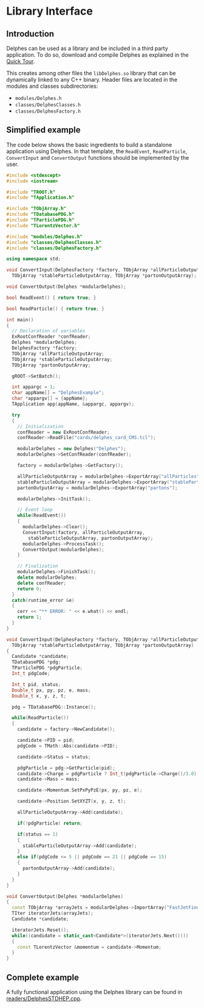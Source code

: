 # Library Interface

## Introduction

Delphes can be used as a library and be included in a third party application. To do so, download and compile Delphes as explained in the [Quick Tour](/workbook/quick-tour).

This creates among other files the `libDelphes.so` library that can be dynamically linked to any C++ binary. Header files are located in the modules and classes subdirectories:

- `modules/Delphes.h`
- `classes/DelphesClasses.h`
- `classes/DelphesFactory.h`

## Simplified example

The code below shows the basic ingredients to build a standalone application using Delphes. In that template, the `ReadEvent`, `ReadParticle`, `ConvertInput` and `ConvertOutput` functions should be implemented by the user.

```c++
#include <stdexcept>
#include <iostream>

#include "TROOT.h"
#include "TApplication.h"

#include "TObjArray.h"
#include "TDatabasePDG.h"
#include "TParticlePDG.h"
#include "TLorentzVector.h"

#include "modules/Delphes.h"
#include "classes/DelphesClasses.h"
#include "classes/DelphesFactory.h"

using namespace std;

void ConvertInput(DelphesFactory *factory, TObjArray *allParticleOutputArray,
  TObjArray *stableParticleOutputArray, TObjArray *partonOutputArray);

void ConvertOutput(Delphes *modularDelphes);

bool ReadEvent() { return true; }

bool ReadParticle() { return true; }

int main()
{
  // Declaration of variables
  ExRootConfReader *confReader;
  Delphes *modularDelphes;
  DelphesFactory *factory;
  TObjArray *allParticleOutputArray;
  TObjArray *stableParticleOutputArray;
  TObjArray *partonOutputArray;

  gROOT->SetBatch();

  int appargc = 1;
  char appName[] = "DelphesExample";
  char *appargv[] = {appName};
  TApplication app(appName, &appargc, appargv);

  try
  {
    // Initialization
    confReader = new ExRootConfReader;
    confReader->ReadFile("cards/delphes_card_CMS.tcl");

    modularDelphes = new Delphes("Delphes");
    modularDelphes->SetConfReader(confReader);

    factory = modularDelphes->GetFactory();

    allParticleOutputArray = modularDelphes->ExportArray("allParticles");
    stableParticleOutputArray = modularDelphes->ExportArray("stableParticles");
    partonOutputArray = modularDelphes->ExportArray("partons");

    modularDelphes->InitTask();

    // Event loop
    while(ReadEvent())
    {
      modularDelphes->Clear();
      ConvertInput(factory, allParticleOutputArray,
        stableParticleOutputArray, partonOutputArray);
      modularDelphes->ProcessTask();
      ConvertOutput(modularDelphes);
    }

    // Finalization
    modularDelphes->FinishTask();
    delete modularDelphes;
    delete confReader;
    return 0;
  }
  catch(runtime_error &e)
  {
    cerr << "** ERROR: " << e.what() << endl;
    return 1;
  }
}

void ConvertInput(DelphesFactory *factory, TObjArray *allParticleOutputArray,
  TObjArray *stableParticleOutputArray, TObjArray *partonOutputArray)
{
  Candidate *candidate;
  TDatabasePDG *pdg;
  TParticlePDG *pdgParticle;
  Int_t pdgCode;

  Int_t pid, status;
  Double_t px, py, pz, e, mass;
  Double_t x, y, z, t;

  pdg = TDatabasePDG::Instance();

  while(ReadParticle())
  {
    candidate = factory->NewCandidate();

    candidate->PID = pid;
    pdgCode = TMath::Abs(candidate->PID);

    candidate->Status = status;

    pdgParticle = pdg->GetParticle(pid);
    candidate->Charge = pdgParticle ? Int_t(pdgParticle->Charge()/3.0) : -999;
    candidate->Mass = mass;

    candidate->Momentum.SetPxPyPzE(px, py, pz, e);

    candidate->Position.SetXYZT(x, y, z, t);

    allParticleOutputArray->Add(candidate);

    if(!pdgParticle) return;

    if(status == 1)
    {
      stableParticleOutputArray->Add(candidate);
    }
    else if(pdgCode <= 5 || pdgCode == 21 || pdgCode == 15)
    {
      partonOutputArray->Add(candidate);
    }
  }
}

void ConvertOutput(Delphes *modularDelphes)
{
  const TObjArray *arrayJets = modularDelphes->ImportArray("FastJetFinder/jets");
  TIter iteratorJets(arrayJets);
  Candidate *candidate;

  iteratorJets.Reset();
  while((candidate = static_cast<Candidate*>(iteratorJets.Next())))
  {
    const TLorentzVector &momentum = candidate->Momentum;
  }
}
```

## Complete example

A fully functional application using the Delphes library can be found in [readers/DelphesSTDHEP.cpp]($source$/readers/DelphesSTDHEP.cpp).
